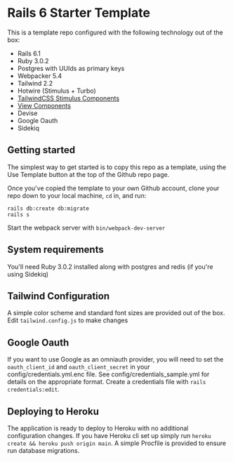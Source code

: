 # Rails 6 Starter Template

This is a template repo configured with the following technology out of the box:

* Rails 6.1
* Ruby 3.0.2
* Postgres with UUIds as primary keys
* Webpacker 5.4
* Tailwind 2.2
* Hotwire (Stimulus + Turbo)
* [TailwindCSS Stimulus Components](https://github.com/excid3/tailwindcss-stimulus-components)
* [View Components](https://viewcomponent.org/)
* Devise
* Google Oauth
* Sidekiq

## Getting started

The simplest way to get started is to copy this repo as a template, using the Use Template button at the top of the Github repo page.

Once you've copied the template to your own Github account, clone your repo down to your local machine, `cd` in, and run:

```
rails db:create db:migrate
rails s
```

Start the webpack server with `bin/webpack-dev-server`

## System requirements

You'll need Ruby 3.0.2 installed along with postgres and redis (if you're using Sidekiq)

## Tailwind Configuration

A simple color scheme and standard font sizes are provided out of the box. Edit `tailwind.config.js` to make changes

## Google Oauth

If you want to use Google as an omniauth provider, you will need to set the `oauth_client_id` and `oauth_client_secret` in your config/credentials.yml.enc file. See config/credentials_sample.yml for details on the appropriate format. Create a credentials file with `rails credentials:edit`.

## Deploying to Heroku

The application is ready to deploy to Heroku with no additional configuration changes. If you have Heroku cli set up simply run `heroku create && heroku push origin main`. A simple Procfile is provided to ensure run database migrations.


